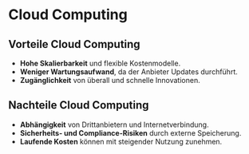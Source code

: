 # Cloud Computing

## Vorteile Cloud Computing
- **Hohe Skalierbarkeit** und flexible Kostenmodelle.
- **Weniger Wartungsaufwand**, da der Anbieter Updates durchführt.
- **Zugänglichkeit** von überall und schnelle Innovationen.

## Nachteile Cloud Computing
- **Abhängigkeit** von Drittanbietern und Internetverbindung.
- **Sicherheits- und Compliance-Risiken** durch externe Speicherung.
- **Laufende Kosten** können mit steigender Nutzung zunehmen.

